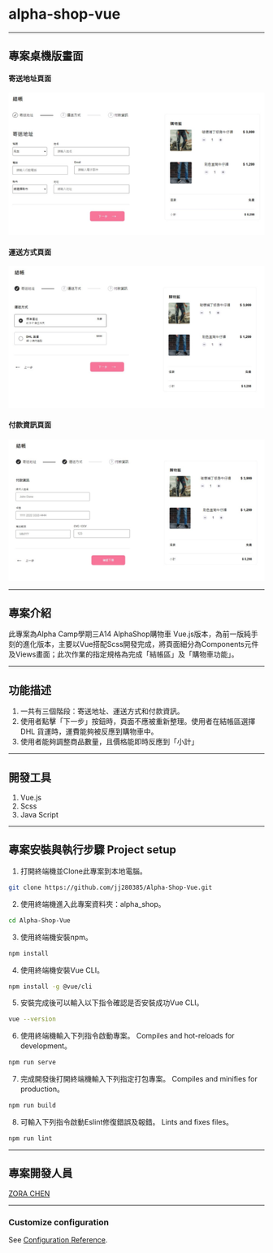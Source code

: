 # alpha-shop-vue
---
## 專案桌機版畫面

#### 寄送地址頁面
![image](Page1.jpg)
#### 運送方式頁面
![image](Page2.jpg)
#### 付款資訊頁面
![image](Page3.jpg)

---

## 專案介紹
此專案為Alpha Camp學期三A14 AlphaShop購物車 Vue.js版本，為前一版純手刻的進化版本，主要以Vue搭配Scss開發完成，將頁面細分為Components元件及Views畫面；此次作業的指定規格為完成「結帳區」及「購物車功能」。

---

## 功能描述
1. 一共有三個階段：寄送地址、運送方式和付款資訊。
2. 使用者點擊「下一步」按鈕時，頁面不應被重新整理。使用者在結帳區選擇 DHL 貨運時，運費能夠被反應到購物車中。
3. 使用者能夠調整商品數量，且價格能即時反應到「小計」

---

## 開發工具 
1. Vue.js
2. Scss
3. Java Script

---
## 專案安裝與執行步驟 Project setup
1. 打開終端機並Clone此專案到本地電腦。
```bash 
git clone https://github.com/jj280385/Alpha-Shop-Vue.git
```

2. 使用終端機進入此專案資料夾：alpha_shop。
```bash 
cd Alpha-Shop-Vue
```

3. 使用終端機安裝npm。
```bash 
npm install
```
4. 使用終端機安裝Vue CLI。
```bash 
npm install -g @vue/cli
```

5. 安裝完成後可以輸入以下指令確認是否安裝成功Vue CLI。
```bash 
vue --version
```

6. 使用終端機輸入下列指令啟動專案。 Compiles and hot-reloads for development。
```bash
npm run serve
```

7. 完成開發後打開終端機輸入下列指定打包專案。
Compiles and minifies for production。
```bash
npm run build
```

8. 可輸入下列指令啟動Eslint修復錯誤及報錯。
Lints and fixes files。
```bash
npm run lint
```
---

## 專案開發人員
[ZORA CHEN](https://medium.com/@jj280385)

---
### Customize configuration
See [Configuration Reference](https://cli.vuejs.org/config/).
